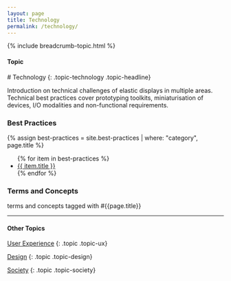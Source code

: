```yaml
---
layout: page
title: Technology
permalink: /technology/
---
```


{% include breadcrumb-topic.html %}

<h4 class="strap">Topic</h4>
# Technology
{: .topic-technology .topic-headline}

Introduction on technical challenges of elastic displays in multiple areas. Technical best practices cover prototyping toolkits, miniaturisation of devices, I/O modalities and non-functional requirements.

### Best Practices

{% assign best-practices = site.best-practices | where: "category", page.title %}
<ul>
{% for item in best-practices %}
  <li><a href="{{ item.url }}">{{ item.title }}</a></li>
{% endfor %}
</ul>

### Terms and Concepts

terms and concepts tagged with #{{page.title}}

<hr class="panel-line">
<h4>Other Topics</h4>

<a href="/ux/">User Experience</a>
{: .topic .topic-ux}

<a href="/design/">Design</a>
{: .topic .topic-design}

<a href="/society/">Society</a>
{: .topic .topic-society}
